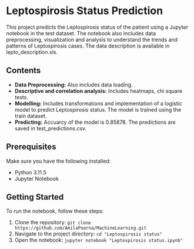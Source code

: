 # Leptospirosis Status Prediction

This project predicts the Leptospirosis status of the patient using a Jupyter notebook in the test dataset. The notebook also includes data preprocessing, visualization and analysis to understand the trends and patterns of Leptospirosis cases. The data description is available in lepto_description.xls.

## Contents

- **Data Preprocessing:** Also includes data loading.
- **Descriptive and correlation analysis:** Includes heatmaps, chi square tests.
- **Modelling:** Includes transformations and implementation of a logistic model to predict Leptospirosis status. The model is trained using the train dataset.
- **Predicting:** Accuarcy of the model is 0.85878. The predictions are saved in test_predictions.csv.

## Prerequisites

Make sure you have the following installed:

- Python 3.11.5
- Jupyter Notebook

## Getting Started

To run the notebook, follow these steps:

1. Clone the repository: `git clone https://github.com/AmilaPoorna/MachineLearning.git`
2. Navigate to the project directory: `cd "Leptospirosis status"`
3. Open the notebook: `jupyter notebook "Leptospirosis status.ipynb"`
